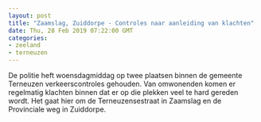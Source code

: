 ```yaml
---
layout: post
title: "Zaamslag, Zuiddorpe - Controles naar aanleiding van klachten"
date: Thu, 28 Feb 2019 07:22:00 GMT
categories: 
- zeeland 
- terneuzen 
---
```


De politie heft woensdagmiddag op twee plaatsen binnen de gemeente Terneuzen verkeerscontroles gehouden. Van omwonenden komen er regelmatig klachten binnen dat er op die plekken veel te hard gereden wordt. Het gaat hier om de Terneuzensestraat in Zaamslag en de Provinciale weg in Zuiddorpe.
